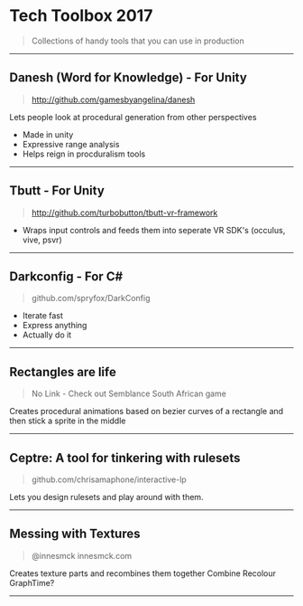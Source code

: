 # Tech Toolbox 2017
> Collections of handy tools that you can use in production
---

## Danesh (Word for Knowledge) - For Unity
> http://github.com/gamesbyangelina/danesh

Lets people look at procedural generation from other perspectives
* Made in unity
* Expressive range analysis
* Helps reign in procduralism tools

---

## Tbutt - For Unity
> http://github.com/turbobutton/tbutt-vr-framework

* Wraps input controls and feeds them into seperate VR SDK's (occulus, vive, psvr)

---

## Darkconfig - For C#
>  github.com/spryfox/DarkConfig

* Iterate fast
* Express anything
* Actually do it

---

## Rectangles are life
> No Link - Check out Semblance South African game

Creates procedural animations based on bezier curves of a rectangle and then stick a sprite in the middle

---

## Ceptre: A tool for tinkering with rulesets
> github.com/chrisamaphone/interactive-lp 

Lets you design rulesets and play around with them.

---

## Messing with Textures 
> @innesmck innesmck.com

Creates texture parts and recombines them together
Combine
Recolour
GraphTime? 


---
